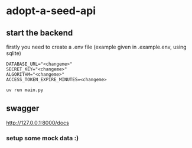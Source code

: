 # adopt-a-seed-api

## start the backend

firstly you need to create a .env file (example given in .example.env, using sqlite)

```
DATABASE_URL="<changeme>"
SECRET_KEY="<changeme>"
ALGORITHM="<changeme>"
ACCESS_TOKEN_EXPIRE_MINUTES=<changeme>
```

```bash
uv run main.py
```

## swagger

http://127.0.0.1:8000/docs

### setup some mock data :)

